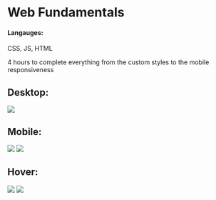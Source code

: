 # Web Fundamentals

#### Langauges: 
CSS, JS, HTML

4 hours to complete everything from the custom styles to the mobile responsiveness 

## Desktop:
![](https://github.com/lisabroadhead/webFunExam/blob/main/Screen%20Shot%202022-06-02%20at%209.28.10%20AM.png) 
<br/>
## Mobile:
![](https://github.com/lisabroadhead/webFunExam/blob/main/Screen%20Shot%202022-06-02%20at%209.30.31%20AM.png) 
![](https://github.com/lisabroadhead/webFunExam/blob/main/Screen%20Shot%202022-06-02%20at%209.30.37%20AM.png)
<br/>
## Hover:
![](https://github.com/lisabroadhead/webFunExam/blob/main/Screen%20Shot%202022-06-02%20at%209.31.02%20AM.png) 
![](https://github.com/lisabroadhead/webFunExam/blob/main/Screen%20Shot%202022-06-02%20at%209.31.08%20AM.png) 

